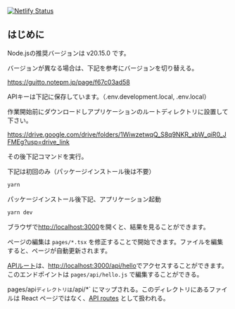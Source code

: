 [![Netlify Status](https://api.netlify.com/api/v1/badges/c95a1d91-c06d-40a9-8a9e-3d5f64c535b2/deploy-status)](https://app.netlify.com/sites/creative-horse-2ce51f/deploys)


## はじめに

Node.jsの推奨バージョンは v20.15.0 です。

バージョンが異なる場合は、下記を参考にバージョンを切り替える。

https://guitto.notepm.jp/page/f67c03ad58

APIキーは下記に保存しています。（.env.development.local, .env.local）

作業開始前にダウンロードしアプリケーションのルートディレクトリに設置して下さい。

https://drive.google.com/drive/folders/1WiwzetwqQ_S8q9NKR_xbW_qiR0_JFMEg?usp=drive_link

その後下記コマンドを実行。

下記は初回のみ（パッケージインストール後は不要）

```bash
yarn
```
パッケージインストール後下記、アプリケーション起動

```bash
yarn dev
```

ブラウザで[http://localhost:3000](http://localhost:3000)を開くと、結果を見ることができます。

ページの編集は `pages/*.tsx` を修正することで開始できます。ファイルを編集すると、ページが自動更新されます。

[APIルート](https://nextjs.org/docs/api-routes/introduction)は、[http://localhost:3000/api/hello](http://localhost:3000/api/hello)でアクセスすることができます。このエンドポイントは `pages/api/hello.js` で編集することができる。

pages/api` ディレクトリは `/api/*` にマップされる。このディレクトリにあるファイルは React ページではなく、[API routes](https://nextjs.org/docs/api-routes/introduction) として扱われる。

